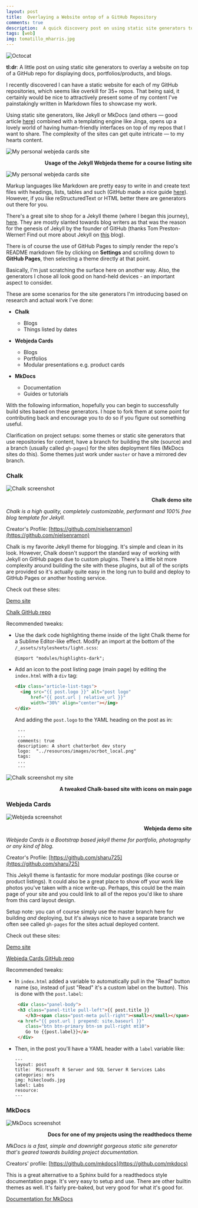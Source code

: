 ```yaml
---
layout: post
title:  Overlaying a Website ontop of a GitHub Repository
comments: true
description:  A quick discovery post on using static site generators to overlay a website on top of a GitHub repo for displaying docs, portfolios/products, and blogs.
tags: [web]
img: tomatillo_mharris.jpg
---
```


![Octocat](/img/sitegenpost/octocat_web_mharris.png)

**tl:dr**:  A little post on using static site generators to overlay a website on top of a GitHub repo for displaying docs, portfolios/products, and blogs.

I recently discovered I can have a static website for each of my GitHub repositories, which seems like overkill for 35+ repos.  That being said, it certainly would be nice to attractively present some of my content I've painstakingly written in Markdown files to showcase my work.

Using static site generators, like Jekyll or MkDocs (and others — good article [here](https://www.fullstackpython.com/static-site-generator.html)) combined with a templating engine like Jinga, opens up a lovely world of having human-friendly interfaces on top of my repos that I want to share.  The complexity of the sites can get quite intricate — to my hearts content.

![My personal webjeda cards site]({{site.baseurl}}/img/sitegenpost/my_webjeda_main.png)

<p align="right"><b>Usage of the Jekyll Webjeda theme for a course listing site</b></p>


![My personal webjeda cards site](/assets/img/flower_orange.jpg)


Markup languages like Markdown are pretty easy to write in and create text files with headings, lists, tables and such (GitHub made a nice guide [here](https://guides.github.com/features/mastering-markdown/)).  However, if you like reStructuredText or HTML better there are generators out there for you.

There's a great site to shop for a Jekyll theme (where I began this journey), [here](http://jekyllthemes.org/).  They are mostly slanted towards blog writers as that was the reason for the genesis of Jekyll by the founder of GitHub (thanks Tom Preston-Werner!  Find out more about Jekyll on [this](https://www.smashingmagazine.com/2015/11/static-website-generators-jekyll-middleman-roots-hugo-review/#jekyll) blog).

There is of course the use of GitHub Pages to simply render the repo's README markdown file by clicking on **Settings** and scrolling down to **GitHub Pages**, then selecting a theme directly at that point.  

Basically, I'm just scratching the surface here on another way.  Also, the generators I chose all look good on hand-held devices - an important aspect to consider.

These are some scenarios for the site generators I'm introducing based on research and actual work I've done:

* **Chalk**
  * Blogs
  * Things listed by dates

* **Webjeda Cards**
  * Blogs
  * Portfolios
  * Modular presentations e.g. product cards

* **MkDocs**
  * Documentation
  * Guides or tutorials

With the following information, hopefully you can begin to successfully build sites based on these generators.  I hope to fork them at some point for contributing back and encourage you to do so if you figure out something useful.

Clarification on project setups:  some themes or static site generators that use repositories for content, have a branch for building the site (source) and a branch (usually called `gh-pages`) for the sites deployment files (MkDocs sites do this).  Some themes just work under `master` or have a mirrored dev branch.

### Chalk

![Chalk screenshot](/img/sitegenpost/chalk_main.png)
<p align="right"><b>Chalk demo site</b></p>

_Chalk is a high quality, completely customizable, performant and 100% free blog template for Jekyll._

Creator's Profile:  [https://github.com/nielsenramon](https://github.com/nielsenramon)

Chalk is my favorite Jekyll theme for blogging.  It's simple and clean in its look.  However, Chalk doesn't support the standard way of working with Jekyll on GitHub pages due to custom plugins.  There's a little bit more complexity around building the site with these plugins, but all of the scripts are provided so it's actually quite easy in the long run to build and deploy to GitHub Pages or another hosting service.

Check out these sites:

[Demo site](http://chalk.nielsenramon.com/)

[Chalk GitHub repo](https://github.com/nielsenramon/chalk)

Recommended tweaks: 
 
*  Use the dark code highlighting theme inside of the light Chalk theme for a Sublime Editor-like effect.  Modify an import at the bottom of the `/_assets/stylesheets/light.scss`:

    ```
    @import "modules/highlights-dark";
    ```
    
*  Add an icon to the post listing page (main page) by editing the `index.html` with a `div` tag:

    ```html
    <div class="article-list-tags">
      <img src="{{ post.logo }}" alt="post logo" 
          href="{{ post.url | relative_url }}" 
          width="30%" align="center"></img>
    </div>
    ```
    And adding the `post.logo` to the YAML heading on the post as in:
   
   ```text
    ---
	...
	comments: true
	description: A short chatterbot dev story
	logo:  "../resources/images/ocrbot_local.png"
	tags:
	...
	---
   ```

![Chalk screenshot my site](/img/sitegenpost/my_chalk_main.png)
<p align="right"><b>A tweaked Chalk-based site with icons on main page</b></p>

### Webjeda Cards

![Webjeda screenshot](/img/sitegenpost/webjeda_main.png)
<p align="right"><b>Webjeda demo site</b></p>

_Webjeda Cards is a Bootstrap based jekyll theme for portfolio, photography or any kind of blog._

Creator's Profile:  [https://github.com/sharu725](https://github.com/sharu725)

This Jekyll theme is fantastic for more modular postings (like course or product listings).  It could also be a great place to show off your work like photos you've taken with a nice write-up.  Perhaps, this could be the main page of your site and you could link to all of the repos you'd like to share from this card layout design.

Setup note:  you can of course simply use the master branch here for building _and_ deploying, but it's always nice to have a separate branch we often see called `gh-pages` for the sites actual deployed content.

Check out these sites:

[Demo site](http://webjeda.com/cards/)

[Webjeda Cards GitHub repo](https://github.com/sharu725/cards)

Recommended tweaks:

* In `index.html` added a variable to automatically pull in the "Read" button name (so, instead of just "Read" it's a custom label on the button).  This is done with the `post.label`:
	
	```html
	 <div class="panel-body">
	 <h3 class="panel-title pull-left">{{ post.title }}
	    </h3><span class="post-meta pull-right"><small></small></span>
	 <a href="{{ post.url | prepend: site.baseurl }}" 
	    class="btn btn-primary btn-sm pull-right mt10">
	    Go to {{post.label}}</a>
	 </div>
	```
	
* Then, in the post you'll have a YAML header with a `label` variable like:
	
	```text
	---
	layout: post
	title:  Microsoft R Server and SQL Server R Services Labs
	categories: mrs
	img: hikeclouds.jpg
	label: Labs
	resource:
	---
	```

### MkDocs

![MkDocs screenshot](/img/sitegenpost/my_mkdocs_main.png)
<p align="right"><b>Docs for one of my projects using the readthedocs theme</b></p>

_MkDocs is a fast, simple and downright gorgeous static site generator that's geared towards building project documentation._

Creators' profile:  [https://github.com/mkdocs](https://github.com/mkdocs)

This is a great alternative to a Sphinx build for a readthedocs style documentation page.  It's very easy to setup and use.  There are other builtin themes as well.  It's fairly pre-baked, but very good for what it's good for.

[Documentation for MkDocs](http://www.mkdocs.org/#mkdocs)